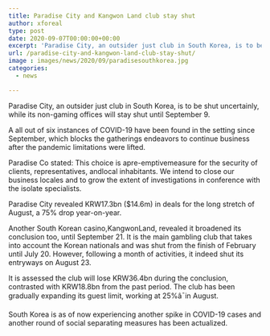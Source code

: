 ```yaml
---
title: Paradise City and Kangwon Land club stay shut
author: xforeal 
type: post
date: 2020-09-07T00:00:00+00:00
excerpt: 'Paradise City, an outsider just club in South Korea, is to be shut uncertainly, while its non-gaming offices will stay shut until September 9 '
url: /paradise-city-and-kangwon-land-club-stay-shut/
image : images/news/2020/09/paradisesouthkorea.jpg
categories:
  - news

---
```

Paradise City, an outsider just club in South Korea, is to be shut uncertainly, while its non-gaming offices will stay shut until September 9. 

A all out of six instances of COVID-19 have been found in the setting since September, which blocks the gatherings endeavors to continue business after the pandemic limitations were lifted.<span data-ccp-props='{"134233117":true,"134233118":true,"201341983":0,"335559739":200,"335559740":240}' /> 

<span data-contrast="auto">Paradise Co stated: This choice is apre-emptivemeasure for the security of clients, representatives, andlocal inhabitants. We intend to close our business locales and to grow the extent of investigations in conference with the isolate specialists. </span><span data-ccp-props='{"134233117":true,"134233118":true,"201341983":0,"335559739":200,"335559740":240}' />

<span data-contrast="auto">Paradise City revealed KRW17.3bn ($14.6m) in deals for the long stretch of August, a 75&percnt; drop year-on-year. </span>

<span data-contrast="auto">Another South Korean casino,KangwonLand, revealed it broadened its conclusion too, until September 21. It is the main gambling club that takes into account the Korean nationals and was shut from the finish of February until July 20. However, following a month of activities, it indeed shut its entryways on August 23. </span><span data-ccp-props='{"134233117":true,"134233118":true,"201341983":0,"335559739":200,"335559740":240}' />

<span data-contrast="auto">It is assessed the club will lose KRW36.4bn during the conclusion, contrasted with KRW18.8bn from the past period. The club has been gradually expanding its guest limit, working at 25&percnt;â¯in August. </span><span data-ccp-props='{"134233117":true,"134233118":true,"201341983":0,"335559739":200,"335559740":240}' />

<span data-contrast="auto">South Korea is as of now experiencing another spike in COVID-19 cases and another round of social separating measures has been actualized. </span><span data-ccp-props='{"134233117":true,"134233118":true,"201341983":0,"335559739":200,"335559740":240}' />
